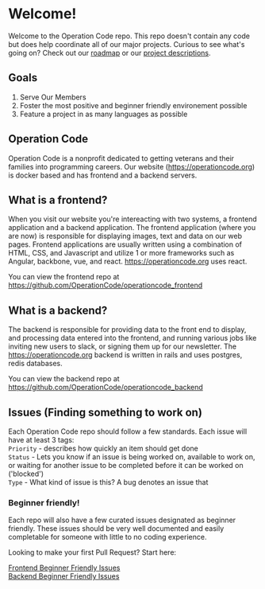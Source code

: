 # Welcome!
Welcome to the Operation Code repo. This repo doesn't contain any code but does help coordinate all of our major projects. 
Curious to see what's going on? Check out our [roadmap](https://github.com/OperationCode/operationcode/projects/4) or our
[project descriptions](https://github.com/OperationCode/GETTING_STARTED).

## Goals
1. Serve Our Members
2. Foster the most positive and beginner friendly environement possible
3. Feature a project in as many languages as possible

## Operation Code
Operation Code is a nonprofit dedicated to getting veterans and their families into programming careers.
Our website (https://operationcode.org) is docker based and has frontend and a backend servers.

## What is a frontend?

When you visit our website you're intereacting with two systems, a frontend application and a backend application.
The frontend application (where you are now) is responsible for displaying images, text and data on our web pages.
Frontend applications are usually written using a combination of HTML, CSS, and Javascript and utilize 1 or more
frameworks such as Angular, backbone, vue, and react. https://operationcode.org uses react.

You can view the frontend repo at https://github.com/OperationCode/operationcode_frontend

## What is a backend?

The backend is responsible for providing data to the front end to display, and processing data entered into the
frontend, and running various jobs like inviting new users to slack, or signing them up for our newsletter. The
https://operationcode.org backend is written in rails and uses postgres, redis databases.

You can view the backend repo at https://github.com/OperationCode/operationcode_backend

## Issues (Finding something to work on)

Each Operation Code repo should follow a few standards. Each issue will have at least 3 tags:  
`Priority` - describes how quickly an item should get done  
`Status` - Lets you know if an issue is being worked on, available to work on, or waiting for another issue to be completed before it can be worked on ('blocked')  
`Type` - What kind of issue is this? A bug denotes an issue that   

### Beginner friendly!
Each repo will also have a few curated issues designated as beginner friendly.
These issues should be very well documented and easily completable for someone with little to no coding experience.

Looking to make your first Pull Request? Start here:  

[Frontend Beginner Friendly Issues](https://github.com/OperationCode/operationcode_frontend/issues?q=is%3Aopen+is%3Aissue+label%3A%22beginner+friendly%22)  
[Backend Beginner Friendly Issues](https://github.com/OperationCode/operationcode_backend/issues?q=is%3Aopen+is%3Aissue+label%3A%22beginner+friendly%22)  


